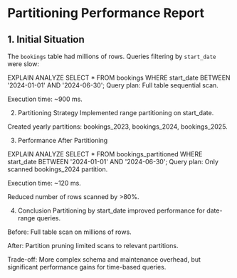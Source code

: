 # Partitioning Performance Report

## 1. Initial Situation
The `bookings` table had millions of rows. Queries filtering by `start_date` were slow:

EXPLAIN ANALYZE SELECT * FROM bookings WHERE start_date BETWEEN '2024-01-01' AND '2024-06-30';
Query plan: Full table sequential scan.

Execution time: ~900 ms.

2. Partitioning Strategy
Implemented range partitioning on start_date.

Created yearly partitions: bookings_2023, bookings_2024, bookings_2025.

3. Performance After Partitioning

EXPLAIN ANALYZE SELECT * FROM bookings_partitioned WHERE start_date BETWEEN '2024-01-01' AND '2024-06-30';
Query plan: Only scanned bookings_2024 partition.

Execution time: ~120 ms.

Reduced number of rows scanned by >80%.

4. Conclusion
Partitioning by start_date improved performance for date-range queries.

Before: Full table scan on millions of rows.

After: Partition pruning limited scans to relevant partitions.

Trade-off: More complex schema and maintenance overhead, but significant performance gains for time-based queries.


